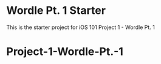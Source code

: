 # Wordle Pt. 1 Starter

This is the starter project for iOS 101 Project 1 - Wordle Pt. 1
# Project-1-Wordle-Pt.-1
